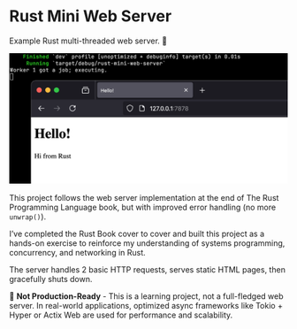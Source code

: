 # Rust Mini Web Server

Example Rust multi-threaded web server. 📡

![Rust Mini Web Server](preview.png)

This project follows the web server implementation at the end of The Rust Programming Language book, but with improved error handling (no more `unwrap()`).

I’ve completed the Rust Book cover to cover and built this project as a hands-on exercise to reinforce my understanding of systems programming, concurrency, and networking in Rust.

The server handles 2 basic HTTP requests, serves static HTML pages, then gracefully shuts down.

🚧 **Not Production-Ready** - This is a learning project, not a full-fledged web server. In real-world applications, optimized async frameworks like Tokio + Hyper or Actix Web are used for performance and scalability.
